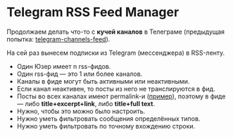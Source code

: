 # Telegram RSS Feed Manager

Продолжаем делать что-то с **кучей каналов** в Телеграме (предыдущая попытка: [telegram-channels-feed](https://github.com/telegram-bots/telegram-channels-feed)).

На сей раз вынесем подписки из Telegram (мессенджера) в RSS-ленту.

* Один Юзер имеет n rss-фидов. 
* Один rss-фид — это 1 или более каналов.
* Каналы в фиде могут быть активными или неактивными.
* Если канал неактивен, то посты из него не транслируются в фид.
* Посты во всех каналах имеют permalink-и ([пример](https://t.me/by_cotique/2169)), поэтому в фиде — либо **title+excerpt+link**, либо **title+full text**.
* Нужно, чтобы это можно было настроить.
* Нужно уметь фильтровать сообщения определённых типов.
* Нужно уметь фильтровать по точному вхождению строки.

